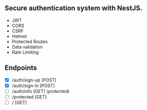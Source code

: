 ## Secure authentication system with NestJS.

- JWT
- CORS
- CSRF
- Helmet
- Protected Routes
- Data validation
- Rate Limiting


## Endpoints

- [x] /auth/sign-up [POST] 
- [x] /auth/sign-in [POST] 
- [ ] /auth/info [GET] (protected)
- [ ] /protected [GET]
- [ ] / [GET]